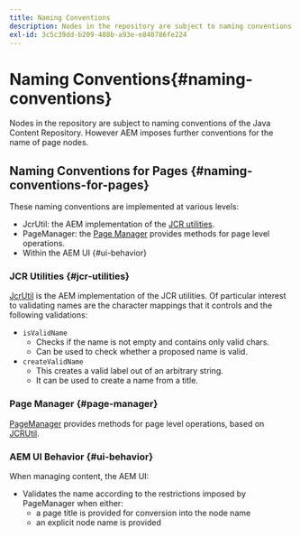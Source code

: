 ```yaml
---
title: Naming Conventions
description: Nodes in the repository are subject to naming conventions of the Java Content Repository
exl-id: 3c5c39dd-b209-488b-a93e-e840786fe224
---
```

# Naming Conventions{#naming-conventions}

Nodes in the repository are subject to naming conventions of the Java Content Repository. However AEM imposes further conventions for the name of page nodes.

## Naming Conventions for Pages {#naming-conventions-for-pages}

These naming conventions are implemented at various levels:

* JcrUtil: the AEM implementation of the [JCR utilities](#jcr-utilities).
* PageManager: the [Page Manager](#page-manager) provides methods for page level operations.
* Within the AEM UI {#ui-behavior}

### JCR Utilities {#jcr-utilities}

[JcrUtil](https://experienceleague.adobe.com/docs/experience-manager-cloud-service-javadoc/com/day/cq/commons/jcr/JcrUtil.html) is the AEM implementation of the JCR utilities. Of particular interest to validating names are the character mappings that it controls and the following validations:

* `isValidName`
  * Checks if the name is not empty and contains only valid chars.
  * Can be used to check whether a proposed name is valid.
* `createValidName`
  * This creates a valid label out of an arbitrary string.
  * It can be used to create a name from a title.

### Page Manager {#page-manager}

[PageManager](https://experienceleague.adobe.com/docs/experience-manager-cloud-service-javadoc/com/day/cq/wcm/api/PageManager.html) provides methods for page level operations, based on [JCRUtil](#jcr-utilities).

### AEM UI Behavior {#ui-behavior}

When managing content, the AEM UI:

* Validates the name according to the restrictions imposed by PageManager when either:
  * a page title is provided for conversion into the node name
  * an explicit node name is provided
